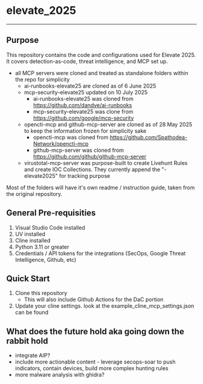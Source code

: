 # elevate_2025

---
## Purpose
This repository contains the code and configurations used for Elevate 2025. It covers detection-as-code, threat intelligence, and MCP set up.

- all MCP servers were cloned and treated as standalone folders within the repo for simplicity
  - ai-runbooks-elevate25 are cloned as of 6 June 2025 
  - mcp-security-elevate25 updated on 10 July 2025
    - ai-runbooks-elevate25 was cloned from https://github.com/dandye/ai-runbooks
    - mcp-security-elevate25 was clone from https://github.com/google/mcp-security
  - opencti-mcp and github-mcp-server are cloned as of 28 May 2025 to keep the information frozen for simplicity sake
    - opencti-mcp was cloned from https://github.com/Spathodea-Network/opencti-mcp
    - github-mcp-server was cloned from https://github.com/github/github-mcp-server
  - virustotal-mcp-server was purpose-built to create Livehunt Rules and create IOC Collections. They currently append the "-elevate2025" for tracking purpose

Most of the folders will have it's own readme / instruction guide, taken from the original repository. 

## General Pre-requisities
1. Visual Studio Code installed
2. UV installed 
3. Cline installed
4. Python 3.11 or greater
5. Credentials / API tokens for the integrations (SecOps, Google Threat Intelligence, Github, etc)

## Quick Start
1. Clone this repository
    - This will also include Github Actions for the DaC portion
2. Update your cline settings. look at the example_cline_mcp_settings.json can be found 

## What does the future hold aka going down the rabbit hold
- integrate AIP? 
- include more actionable content - leverage secops-soar to push indicators, contain devices, build more complex hunting rules
- more malware analysis with ghidra? 